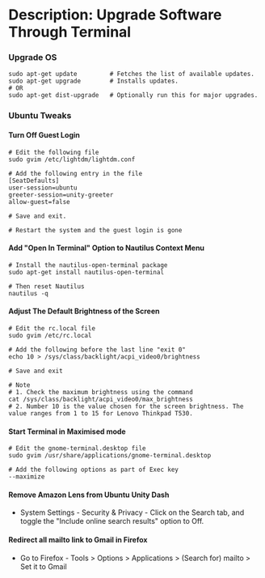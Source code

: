 # Description: Upgrade Software Through Terminal

### Upgrade OS
```
sudo apt-get update         # Fetches the list of available updates.
sudo apt-get upgrade        # Installs updates.
# OR
sudo apt-get dist-upgrade   # Optionally run this for major upgrades.
```

### Ubuntu Tweaks

#### Turn Off Guest Login
```
# Edit the following file
sudo gvim /etc/lightdm/lightdm.conf

# Add the following entry in the file
[SeatDefaults]
user-session=ubuntu
greeter-session=unity-greeter
allow-guest=false

# Save and exit.

# Restart the system and the guest login is gone
```

#### Add "Open In Terminal" Option to Nautilus Context Menu
```
# Install the nautilus-open-terminal package
sudo apt-get install nautilus-open-terminal

# Then reset Nautilus
nautilus -q
```

#### Adjust The Default Brightness of the Screen
```
# Edit the rc.local file
sudo gvim /etc/rc.local

# Add the following before the last line "exit 0"
echo 10 > /sys/class/backlight/acpi_video0/brightness

# Save and exit

# Note
# 1. Check the maximum brightness using the command
cat /sys/class/backlight/acpi_video0/max_brightness
# 2. Number 10 is the value chosen for the screen brightness. The value ranges from 1 to 15 for Lenovo Thinkpad T530.
```

#### Start Terminal in Maximised mode
```
# Edit the gnome-terminal.desktop file
sudo gvim /usr/share/applications/gnome-terminal.desktop

# Add the following options as part of Exec key
--maximize
```

#### Remove Amazon Lens from Ubuntu Unity Dash
- System Settings - Security & Privacy - Click on the Search tab, and toggle the "Include online search results" option
  to Off.

#### Redirect all mailto link to Gmail in Firefox
- Go to Firefox - Tools > Options > Applications > (Search for) mailto > Set it to Gmail

